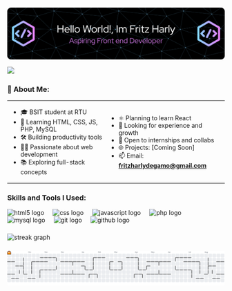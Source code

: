 ![Header](./Mybanner.png)

<div align="left">
  <img src="https://visitor-badge.laobi.icu/badge?page_id=Frehitzz.Frehitzz&"  />
</div>

<h3>📌 About Me:</h3>

<table>
<tr>
<td>

- 🎓 BSIT student at RTU  
- 🧠 Learning HTML, CSS, JS, PHP, MySQL  
- 🛠️ Building productivity tools  
- 👨‍💻 Passionate about web development  
- 📚 Exploring full-stack concepts  

</td>
<td>

- ⚛️ Planning to learn React  
- 🎯 Looking for experience and growth  
- 🚀 Open to internships and collabs  
- 🌐 Projects: [Coming Soon]  
- 📫 Email: **fritzharlydegamo@gmail.com**

</td>
</tr>
</table>

###

<div align="left">
  <h3>Skills and Tools I Used:</h3>
  <img src="https://cdn.jsdelivr.net/gh/devicons/devicon/icons/html5/html5-original.svg" height="60" alt="html5 logo"  />
  <img width="12" />
  <img src="https://cdn.jsdelivr.net/gh/devicons/devicon/icons/css3/css3-original.svg" height="60" alt="css logo"  />
  <img width="12" />
  <img src="https://cdn.jsdelivr.net/gh/devicons/devicon/icons/javascript/javascript-original.svg" height="60" alt="javascript logo"  />
  <img width="12" />
  <img src="https://cdn.jsdelivr.net/gh/devicons/devicon/icons/php/php-original.svg" height="60" alt="php logo"  />
  <img width="12" />
  <img src="https://cdn.jsdelivr.net/gh/devicons/devicon/icons/mysql/mysql-original.svg" height="60" alt="mysql logo"  />
  <img width="12" />
  <img src="https://cdn.jsdelivr.net/gh/devicons/devicon/icons/git/git-original.svg" height="60" alt="git logo"  />
  <img width="12" />
  <img src="https://cdn.jsdelivr.net/gh/devicons/devicon/icons/github/github-original.svg" height="60" alt="github logo"  />
</div>

###

<div align="left">
  <img src="https://streak-stats.demolab.com?user=Frehitzz&locale=en&mode=daily&theme=dracula&hide_border=false&border_radius=5&order=3" height="250" alt="streak graph"  />
</div>

###

<picture>
  <source media="(prefers-color-scheme: dark)" srcset="https://raw.githubusercontent.com/Frehitzz/Frehitzz/output/pacman-contribution-graph-dark.svg">
  <source media="(prefers-color-scheme: light)" srcset="https://raw.githubusercontent.com/Frehitzz/Frehitzz/output/pacman-contribution-graph.svg">
  <img alt="pacman contribution graph" src="https://raw.githubusercontent.com/Frehitzz/Frehitzz/output/pacman-contribution-graph.svg">
</picture>

###
